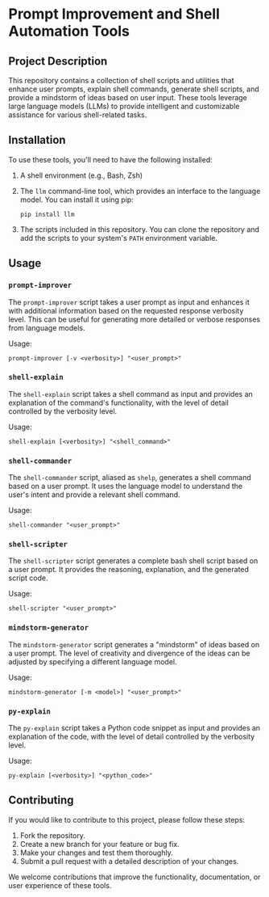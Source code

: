 # Prompt Improvement and Shell Automation Tools

## Project Description

This repository contains a collection of shell scripts and utilities that enhance user prompts, explain shell commands, generate shell scripts, and provide a mindstorm of ideas based on user input. These tools leverage large language models (LLMs) to provide intelligent and customizable assistance for various shell-related tasks.

## Installation

To use these tools, you'll need to have the following installed:

1. A shell environment (e.g., Bash, Zsh)
2. The `llm` command-line tool, which provides an interface to the language model. You can install it using pip:

   ```
   pip install llm
   ```

3. The scripts included in this repository. You can clone the repository and add the scripts to your system's `PATH` environment variable.

## Usage

### `prompt-improver`
The `prompt-improver` script takes a user prompt as input and enhances it with additional information based on the requested response verbosity level. This can be useful for generating more detailed or verbose responses from language models.

Usage:
```
prompt-improver [-v <verbosity>] "<user_prompt>"
```

### `shell-explain`
The `shell-explain` script takes a shell command as input and provides an explanation of the command's functionality, with the level of detail controlled by the verbosity level.

Usage:
```
shell-explain [<verbosity>] "<shell_command>"
```

### `shell-commander`
The `shell-commander` script, aliased as `shelp`, generates a shell command based on a user prompt. It uses the language model to understand the user's intent and provide a relevant shell command.

Usage:
```
shell-commander "<user_prompt>"
```

### `shell-scripter`
The `shell-scripter` script generates a complete bash shell script based on a user prompt. It provides the reasoning, explanation, and the generated script code.

Usage:
```
shell-scripter "<user_prompt>"
```

### `mindstorm-generator`
The `mindstorm-generator` script generates a "mindstorm" of ideas based on a user prompt. The level of creativity and divergence of the ideas can be adjusted by specifying a different language model.

Usage:
```
mindstorm-generator [-m <model>] "<user_prompt>"
```

### `py-explain`
The `py-explain` script takes a Python code snippet as input and provides an explanation of the code, with the level of detail controlled by the verbosity level.

Usage:
```
py-explain [<verbosity>] "<python_code>"
```

## Contributing

If you would like to contribute to this project, please follow these steps:

1. Fork the repository.
2. Create a new branch for your feature or bug fix.
3. Make your changes and test them thoroughly.
4. Submit a pull request with a detailed description of your changes.

We welcome contributions that improve the functionality, documentation, or user experience of these tools.